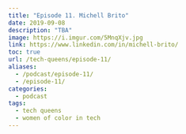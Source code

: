 ```yaml
---
title: "Episode 11. Michell Brito"
date: 2019-09-08
description: "TBA"
image: https://i.imgur.com/5MnqXjv.jpg
link: https://www.linkedin.com/in/michell-brito/
toc: true
url: /tech-queens/episode-11/
aliases:
  - /podcast/episode-11/
  - /episode-11/
categories:
  - podcast
tags:
  - tech queens
  - women of color in tech
---
```

